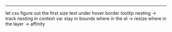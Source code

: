

---
let css figure out the first size
text under
hover border tooltip
nesting -> track nesting in context var
stay in bounds
where in the el -> resize
where in the layer -> affinity
